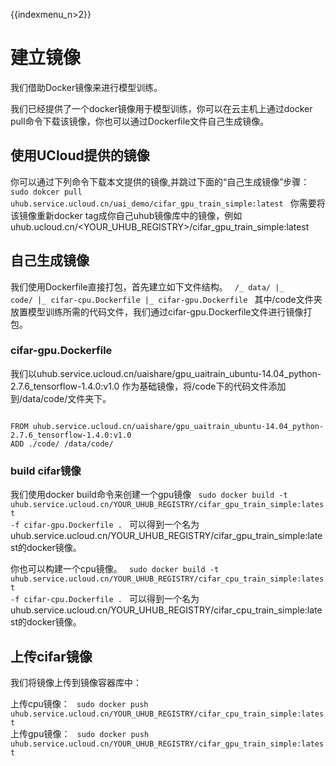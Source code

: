 {{indexmenu_n>2}}

# 建立镜像
我们借助Docker镜像来进行模型训练。

我们已经提供了一个docker镜像用于模型训练，你可以在云主机上通过docker pull命令下载该镜像，你也可以通过Dockerfile文件自己生成镜像。

## 使用UCloud提供的镜像
你可以通过下列命令下载本文提供的镜像,并跳过下面的“自己生成镜像”步骤：
<code>
sudo dokcer pull uhub.service.ucloud.cn/uai_demo/cifar_gpu_train_simple:latest
</code>
你需要将该镜像重新docker tag成你自己uhub镜像库中的镜像，例如uhub.ucloud.cn/<YOUR\_UHUB\_REGISTRY>/cifar\_gpu\_train\_simple:latest

## 自己生成镜像
我们使用Dockerfile直接打包，首先建立如下文件结构。
<code>
/_ data/
  |_ code/
  |_ cifar-cpu.Dockerfile
  |_ cifar-gpu.Dockerfile
</code>
其中/code文件夹放置模型训练所需的代码文件，我们通过cifar-gpu.Dockerfile文件进行镜像打包。

### cifar-gpu.Dockerfile
我们以uhub.service.ucloud.cn/uaishare/gpu\_uaitrain\_ubuntu-14.04\_python-2.7.6\_tensorflow-1.4.0:v1.0 作为基础镜像，将/code下的代码文件添加到/data/code/文件夹下。

<code>
FROM uhub.service.ucloud.cn/uaishare/gpu_uaitrain_ubuntu-14.04_python-2.7.6_tensorflow-1.4.0:v1.0 
ADD ./code/ /data/code/
</code>

### build cifar镜像
我们使用docker build命令来创建一个gpu镜像
<code>
sudo docker build -t uhub.service.ucloud.cn/YOUR_UHUB_REGISTRY/cifar_gpu_train_simple:latest -f cifar-gpu.Dockerfile .
</code>
可以得到一个名为uhub.service.ucloud.cn/YOUR\_UHUB\_REGISTRY/cifar\_gpu\_train\_simple:latest的docker镜像。

你也可以构建一个cpu镜像。
<code>
sudo docker build -t uhub.service.ucloud.cn/YOUR_UHUB_REGISTRY/cifar_cpu_train_simple:latest -f cifar-cpu.Dockerfile .
</code>
可以得到一个名为uhub.service.ucloud.cn/YOUR\_UHUB\_REGISTRY/cifar\_cpu\_train\_simple:latest的docker镜像。

## 上传cifar镜像
我们将镜像上传到镜像容器库中：

上传cpu镜像：
<code>
sudo docker push uhub.service.ucloud.cn/YOUR_UHUB_REGISTRY/cifar_cpu_train_simple:latest
</code>
上传gpu镜像：
<code>
sudo docker push uhub.service.ucloud.cn/YOUR_UHUB_REGISTRY/cifar_gpu_train_simple:latest
</code>